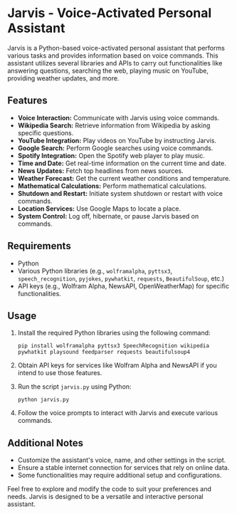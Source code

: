 # Jarvis - Voice-Activated Personal Assistant

Jarvis is a Python-based voice-activated personal assistant that performs various tasks and provides information based on voice commands. This assistant utilizes several libraries and APIs to carry out functionalities like answering questions, searching the web, playing music on YouTube, providing weather updates, and more.

## Features

- **Voice Interaction:** Communicate with Jarvis using voice commands.
- **Wikipedia Search:** Retrieve information from Wikipedia by asking specific questions.
- **YouTube Integration:** Play videos on YouTube by instructing Jarvis.
- **Google Search:** Perform Google searches using voice commands.
- **Spotify Integration:** Open the Spotify web player to play music.
- **Time and Date:** Get real-time information on the current time and date.
- **News Updates:** Fetch top headlines from news sources.
- **Weather Forecast:** Get the current weather conditions and temperature.
- **Mathematical Calculations:** Perform mathematical calculations.
- **Shutdown and Restart:** Initiate system shutdown or restart with voice commands.
- **Location Services:** Use Google Maps to locate a place.
- **System Control:** Log off, hibernate, or pause Jarvis based on commands.

## Requirements

- Python
- Various Python libraries (e.g., `wolframalpha`, `pyttsx3`, `speech_recognition`, `pyjokes`, `pywhatkit`, `requests`, `BeautifulSoup`, etc.)
- API keys (e.g., Wolfram Alpha, NewsAPI, OpenWeatherMap) for specific functionalities.

## Usage

1. Install the required Python libraries using the following command:
   ```
   pip install wolframalpha pyttsx3 SpeechRecognition wikipedia pywhatkit playsound feedparser requests beautifulsoup4
   ```

2. Obtain API keys for services like Wolfram Alpha and NewsAPI if you intend to use those features.

3. Run the script `jarvis.py` using Python:
   ```
   python jarvis.py
   ```

4. Follow the voice prompts to interact with Jarvis and execute various commands.

## Additional Notes

- Customize the assistant's voice, name, and other settings in the script.
- Ensure a stable internet connection for services that rely on online data.
- Some functionalities may require additional setup and configurations.

Feel free to explore and modify the code to suit your preferences and needs. Jarvis is designed to be a versatile and interactive personal assistant.
